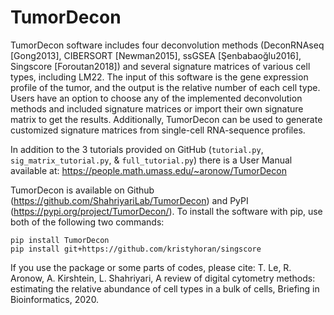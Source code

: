 # TumorDecon


TumorDecon software includes four deconvolution methods (DeconRNAseq [Gong2013], CIBERSORT [Newman2015], ssGSEA [Şenbabaoğlu2016], Singscore [Foroutan2018]) and several signature matrices of various cell types, including LM22. The input of this software is the gene expression profile of the tumor, and the output is the relative number of each cell type. Users have an option to choose any of the implemented deconvolution methods and included signature matrices or import their own signature matrix to get the results. Additionally, TumorDecon can be used to generate customized signature matrices from single-cell RNA-sequence profiles. 

In addition to the 3 tutorials provided on GitHub (``tutorial.py``, ``sig_matrix_tutorial.py``, & ``full_tutorial.py``) there is a User Manual available at: https://people.math.umass.edu/~aronow/TumorDecon


TumorDecon is available on Github (https://github.com/ShahriyariLab/TumorDecon) and PyPI (https://pypi.org/project/TumorDecon/). To install the software with pip, use both of the following two commands:

```
pip install TumorDecon
pip install git+https://github.com/kristyhoran/singscore
```

If you use the package or some parts of codes, please cite:
T. Le, R. Aronow, A. Kirshtein, L. Shahriyari, A review of digital cytometry methods: estimating the relative abundance of cell types in a bulk of cells,  Briefing in Bioinformatics, 2020.  
